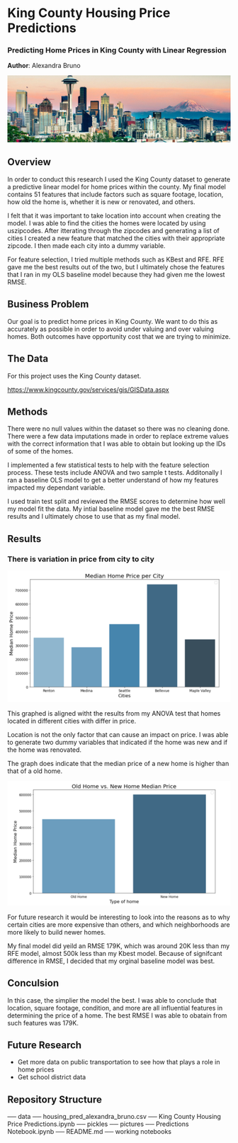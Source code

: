 # King County Housing Price Predictions

### Predicting Home Prices in King County with Linear Regression 

**Author**: Alexandra Bruno 

![seattle](./pictures/seattle.png)

## Overview

In order to conduct this research I used the King County dataset to generate a predictive linear model for home prices within the county. My final model contains 51 features that include factors such as square footage, location, how old the home is, whether it is new or renovated, and others. 

I felt that it was important to take location into account when creating the model. I was able to find the cities the homes were located by using uszipcodes. After itterating through the zipcodes and generating a list of cities I created a new feature that matched the cities with their appropriate zipcode. I then made each city into a dummy variable. 

For feature selection, I tried multiple methods such as KBest and RFE. RFE gave me the best results out of the two, but I ultimately chose the features that I ran in my OLS baseline model because they had given me the lowest RMSE. 

## Business Problem

Our goal is to predict home prices in King County. We want to do this as accurately as possible in order to avoid under valuing and over valuing homes. Both outcomes have opportunity cost that we are trying to minimize. 

## The Data

For this project uses the King County dataset. 

https://www.kingcounty.gov/services/gis/GISData.aspx

## Methods

There were no null values within the dataset so there was no cleaning done. There were a few data imputations made in order to replace extreme values with the correct information that I was able to obtain but looking up the IDs of some of the homes. 

I implemented a few statistical tests to help with the feature selection process. These tests include ANOVA and two sample t tests. Additonally I ran a baseline OLS model to get a better understand of how my features impacted my dependant variable. 

I used train test split and reviewed the RMSE scores to determine how well my model fit the data. My intial baseline model gave me the best RMSE results and I ultimately chose to use that as my final model. 

## Results

### There is variation in price from city to city 

![cities](./pictures/cities.png)

This graphed is aligned witht the results from my ANOVA test that homes located in different cities with differ in price. 

Location is not the only factor that can cause an impact on price. I was able to generate two dummy variables that indicated if the home was new and if the home was renovated. 

The graph does indicate that the median price of a new home is higher than that of a old home. 

![newvsold](./pictures/newvsold.png)

For future research it would be interesting to look into the reasons as to why certain cities are more expensive than others, and which neighborhoods are more likely to build newer homes. 

My final model did yeild an RMSE 179K, which was around 20K less than my RFE model, almost 500k less than my Kbest model. Because of signifcant difference in RMSE, I decided that my orginal baseline model was best. 

## Conculsion

In this case, the simplier the model the best. I was able to conclude that location, square footage, condition, and more are all influential features in determining the price of a home. The best RMSE I was able to obatain from such features was 179K. 

## Future Research 

- Get more data on public transportation to see how that plays a role in home prices
- Get school district data 

## Repository Structure

── data
── housing_pred_alexandra_bruno.csv
── King County Housing Price Predictions.ipynb
── pickles
── pictures
── Predictions Notebook.ipynb
── README.md
── working notebooks

